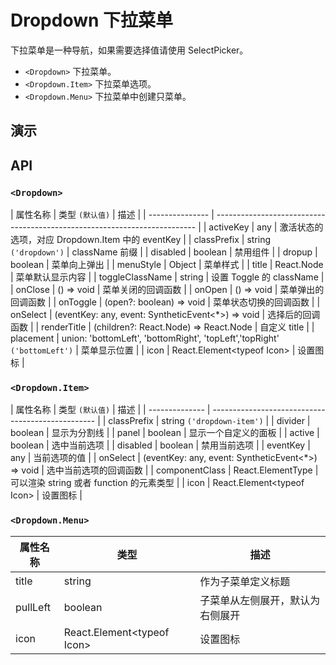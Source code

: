 # Dropdown 下拉菜单 [<i class="icon icon-edit2" ></i>](https://github.com/rsuite/rsuite.github.io/blob/master/src/components/dropdown/index.md)

下拉菜单是一种导航，如果需要选择值请使用 SelectPicker。

- `<Dropdown>` 下拉菜单。
- `<Dropdown.Item>` 下拉菜单选项。
- `<Dropdown.Menu>` 下拉菜单中创建只菜单。

## 演示

<!--{demo}-->

## API

### `<Dropdown>`

| 属性名称        | 类型 `(默认值)`                                                           | 描述                                             |
| --------------- | ------------------------------------------------------------------------- |
| activeKey       | any                                                                       | 激活状态的选项，对应 Dropdown.Item 中的 eventKey |
| classPrefix     | string `('dropdown')`                                                     | className 前缀                                   |
| disabled        | boolean                                                                   | 禁用组件                                         |
| dropup          | boolean                                                                   | 菜单向上弹出                                     |
| menuStyle       | Object                                                                    | 菜单样式                                         |
| title           | React.Node                                                                | 菜单默认显示内容                                 |
| toggleClassName | string                                                                    | 设置 Toggle 的 className                         |
| onClose         | () => void                                                                | 菜单关闭的回调函数                               |
| onOpen          | () => void                                                                | 菜单弹出的回调函数                               |
| onToggle        | (open?: boolean) => void                                                  | 菜单状态切换的回调函数                           |
| onSelect        | (eventKey: any, event: SyntheticEvent<*>) => void                         | 选择后的回调函数                                 |
| renderTitle     | (children?: React.Node) => React.Node                                     | 自定义 title                                     |
| placement       | union: 'bottomLeft', 'bottomRight', 'topLeft','topRight' `('bottomLeft')` | 菜单显示位置                                     |
| icon            | React.Element&lt;typeof Icon&gt;                                          | 设置图标                                         |


### `<Dropdown.Item>`

| 属性名称       | 类型  `(默认值)`                                  | 描述                                     |
| -------------- | ------------------------------------------------- |
| classPrefix    | string `('dropdown-item')`                        |
| divider        | boolean                                           | 显示为分割线                             |
| panel          | boolean                                           | 显示一个自定义的面板                     |
| active         | boolean                                           | 选中当前选项                             |
| disabled       | boolean                                           | 禁用当前选项                             |
| eventKey       | any                                               | 当前选项的值                             |
| onSelect       | (eventKey: any, event: SyntheticEvent<*>) => void | 选中当前选项的回调函数                   |
| componentClass | React.ElementType                                 | 可以渲染 string 或者 function 的元素类型 |
| icon           | React.Element&lt;typeof Icon&gt;                  | 设置图标                                 |


### `<Dropdown.Menu>`

| 属性名称 | 类型                             | 描述                             |
| -------- | -------------------------------- | -------------------------------- |
| title    | string                           | 作为子菜单定义标题               |
| pullLeft | boolean                          | 子菜单从左侧展开，默认为右侧展开 |
| icon     | React.Element&lt;typeof Icon&gt; | 设置图标                         |
